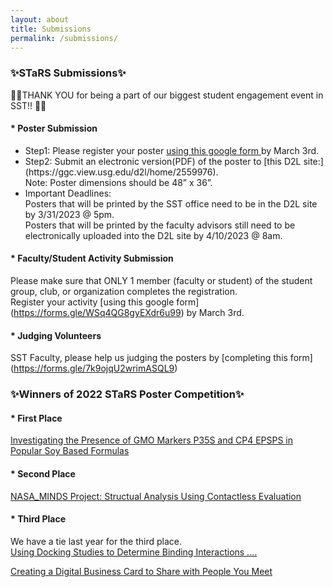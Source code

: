```yaml
---
layout: about
title: Submissions
permalink: /submissions/
---
```


<h3>✨STaRS Submissions✨</h3>

👏👏THANK YOU for being a part of our biggest student engagement event in SST!! 👏👏
   

#### * Poster Submission 
<ul>
<li>Step1: Please register your poster <a href="https://forms.gle/iHcEvjUf77Ki2guH7"> using this google form </a> by March 3rd. 
</li>

<li>
Step2: Submit an electronic version(PDF) of the poster to [this D2L site:] (https://ggc.view.usg.edu/d2l/home/2559976).  <br/>
Note: Poster dimensions should be 48” x 36”.
</li>
<li>
Important Deadlines: <br>
Posters that will be printed by the SST office need to be in the D2L site by 3/31/2023 @ 5pm.  <br>
Posters that will be printed by the faculty advisors still need to be electronically uploaded into the D2L site by 4/10/2023 @ 8am. <br>
</li>
</ul>

#### * Faculty/Student Activity Submission
Please make sure that ONLY 1 member (faculty or student) of the student group, club, or organization completes the registration. <br/> 
Register your activity [using this google form] (https://forms.gle/WSq4QG8gyEXdr6u99) by March 3rd.

#### * Judging Volunteers
SST Faculty, please help us judging the posters by [completing this form] (https://forms.gle/7k9ojqU2wrimASQL9)

<h3>✨Winners of 2022 STaRS Poster Competition✨</h3>

#### * First Place
[Investigating the Presence of GMO Markers P35S and CP4 EPSPS in Popular Soy Based Formulas](/stars2023/images/2022STaRSFirstPlace.pdf)   

#### * Second Place
[NASA_MINDS Project: Structual Analysis Using Contactless Evaluation](/stars2023/images/2022STaRSSecondPlace.pdf) 

#### * Third Place
We have a tie last year for the third place. <br/>
[Using Docking Studies to Determine Binding Interactions .... ](/stars2023/images/2022STaRSThirdPlaceTie1.pdf)   <br/>

[Creating a Digital Business Card to Share with People You Meet](/stars2023/images/2022STaRSThirdPlaceTie2.pdf)  <br/>
